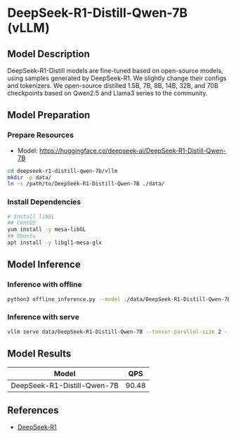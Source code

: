 # DeepSeek-R1-Distill-Qwen-7B (vLLM)

## Model Description

DeepSeek-R1-Distill models are fine-tuned based on open-source models, using samples generated by DeepSeek-R1. We
slightly change their configs and tokenizers.  We open-source distilled 1.5B, 7B, 8B, 14B, 32B, and 70B checkpoints
based on Qwen2.5 and Llama3 series to the community.

## Model Preparation

### Prepare Resources

- Model: <https://huggingface.co/deepseek-ai/DeepSeek-R1-Distill-Qwen-7B>

```bash
cd deepseek-r1-distill-qwen-7b/vllm
mkdir -p data/
ln -s /path/to/DeepSeek-R1-Distill-Qwen-7B ./data/
```

### Install Dependencies

```bash
# Install libGL
## CentOS
yum install -y mesa-libGL
## Ubuntu
apt install -y libgl1-mesa-glx
```

## Model Inference

### Inference with offline

```bash
python3 offline_inference.py --model ./data/DeepSeek-R1-Distill-Qwen-7B --max-tokens 256 -tp 1 --temperature 0.0 --max-model-len 3096
```

### Inference with serve

```bash
vllm serve data/DeepSeek-R1-Distill-Qwen-7B --tensor-parallel-size 2 --max-model-len 32768 --enforce-eager --trust-remote-code
```

## Model Results

| Model                       | QPS   |
|-----------------------------|-------|
| DeepSeek-R1-Distill-Qwen-7B | 90.48 |

## References

- [DeepSeek-R1](https://github.com/deepseek-ai/DeepSeek-R1)
